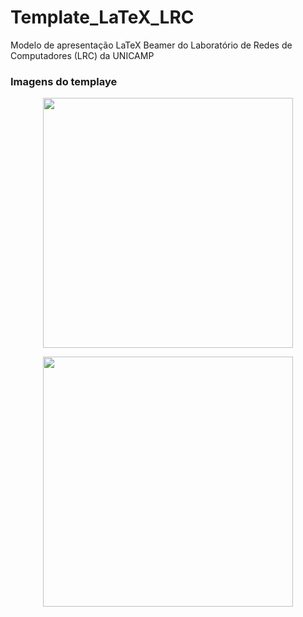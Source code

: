 # Template_LaTeX_LRC
Modelo de apresentação LaTeX Beamer do Laboratório de Redes de Computadores (LRC) da UNICAMP

### Imagens do templaye ###

<p align="center">
	<img src="https://github.com/joahannes/scripts/blob/master/images/template1.png" width="400"/>
</p>

<p align="center">
	<img src="https://github.com/joahannes/scripts/blob/master/images/template2.png" width="400"/>
</p>
